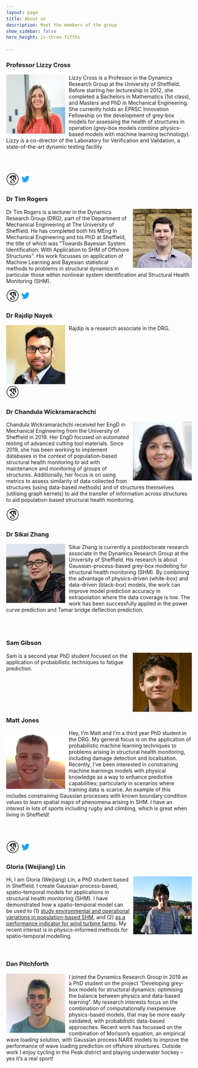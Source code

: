 ```yaml
---
layout: page
title: About us
description: Meet the members of the group
show_sidebar: false
hero_height: is-three-fifths

---
```

<!---<style>
ul.a {
  list-style-image: url('twitter_img.png');
}
</style>

<ul class = "a">
  <li>Coffee</li>
</ul>
---->
### Professor Lizzy Cross

<img style="float: left; padding-right:10px" src="lizzy_pic.jpg"> Lizzy Cross is a Professor in the Dynamics Research Group at the University of Sheffield. Before starting her lectureship in 2012, she completed a Bachelors in Mathematics (1st class), and Masters and PhD in Mechanical Engineering. She currently holds an EPRSC Innovation Fellowship on the development of grey-box models for assessing the health of structures in operation (grey-box models combine physics-based models with machine learning technology). Lizzy is a co-director of the Laboratory for Verification and Validation, a state-of-the-art dynamic testing facility

  <br/>
  <br/>


[![](google_scholar_image.png)](https://scholar.google.co.uk/citations?user=EA8E1HIAAAAJ&hl=en)[![](twitter_img.png)](https://twitter.com/lizzyintheDRG) 

### Dr Tim Rogers

<img style="float: right; padding-left:10px" src="tim_pic.jpg">

Dr Tim Rogers is a lecturer in the Dynamics Research Group (DRG), part of the Department of Mechanical Engineering at The University of Sheffield. He has completed both his MEng in Mechanical Engineering and his PhD at Sheffield, the title of which was "Towards Bayesian System Identification: With Application to SHM of Offshore Structures". His work focusses on application of Machine Learning and Bayesian statistical methods to problems in structural dynamics in particular those within nonlinear system identification and Structural Health Monitoring (SHM).


  [![](google_scholar_image.png)](https://scholar.google.co.uk/citations?user=k2ZHf3cAAAAJ&hl=en)[![](twitter_img.png)](https://twitter.com/drgTim)


### Dr Rajdip Nayek

<img style="float: left; padding-right:10px" src="rajdip_pic.jpg">


Rajdip is a research associate in the DRG.

  <br/>
  <br/>
  <br/>
  <br/>
  <br/>
  <br/>
  <br/>

  [![](google_scholar_image.png)](https://scholar.google.ca/citations?user=dd5LoV4AAAAJ&hl=en)

### Dr Chandula Wickramarachchi

<img style="float: right; padding-left:10px" src="chandy_pic.jpg"> Chandula Wickramarachchi received her EngD in Mechanical Engineering from the University of Sheffield in 2019. Her EngD focused on automated testing of advanced cutting tool materials. Since 2019, she has been working to implement databases in the context of population-based structural health monitoring to aid with maintenance and monitoring of groups of structures. Additionally, her focus is on using metrics to assess similarity of data collected from structures (using data-based methods) and of structures themselves (utilising graph kernels) to aid the transfer of information across structures to aid population-based structural health monitoring.

  [![](google_scholar_image.png)](https://scholar.google.co.uk/citations?user=ajqGnG4AAAAJ&hl=en)


### Dr Sikai Zhang

<img style="float: left; padding-right:10px" src="sikai_pic.jpg"> Sikai Zhang is currently a postdoctorate research associate in the Dynamics Research Group at the University of Sheffield. His research is about Gaussian-process-based grey-box modelling for structural health monitoring (SHM). By combining the advantage of physics-driven (white-box) and data-driven (black-box) models, the work can improve model prediction accuracy in extrapolation where the data coverage is low. The work has been successfully applied in the power curve prediction and Tamar bridge deflection prediction.

<br/>
<br/>

### Sam Gibson

<img style="float: right; padding-left:10px" src="sam_pic.jpg"> Sam is a second year PhD student focused on the application of probabilistic techniques to fatigue prediction.

  <br/>
  <br/>
  <br/>
  <br/>
  <br/>

### Matt Jones

<img style="float: left; padding-right:10px" src="matt_pic.jpg"> Hey, I'm Matt and I'm a third year PhD student in the DRG. My general focus is on the application of probabilistic machine learning techniques to problems arising in structural health monitoring, including damage detection and localisation. Recently, I've been interested in constraining machine learnings models with physical knowledge as a way to enhance predictive capabilities; particularly in scenarios where training data is scarce. An example of this includes constraining Gaussian processes with known boundary condition values to learn spatial maps of phenomena arising in SHM. I have an interest in lots of sports including rugby and climbing, which is great when living in Sheffield! 

  <br/>
  <br/>

[![](google_scholar_image.png)](https://scholar.google.com/citations?hl=en&user=ANhFtTkAAAAJ)[![](twitter_img.png)](https://twitter.com/mattrjones11)

### Gloria (Weijiang) Lin

<img style="float: right; padding-left:10px" src="gloria_pic.jpg">  Hi, I am Gloria (Weijiang) Lin, a PhD student based in Sheffield. I create Gaussian process-based, spatio-temporal models for applications in structural health monitoring (SHM). I have demonstrated how a spatio-temporal model can be used to (1) [study environmental and operational variations in population-based SHM](https://link.springer.com/chapter/10.1007/978-3-030-47717-2_31), and (2) [as a performance indicator for wind turbine farms](http://past.isma-isaac.be/downloads/isma2020/abstracts/AbstractPage_ID398.pdf). My recent interest is in physics-informed methods for spatio-temporal modelling. 
<br/>
<br/>
<br/>

### Dan Pitchforth

<img style="float: left; padding-right:10px" src="dan_pic.jpg"> I joined the Dynamics Research Group in 2019 as a PhD student on the project “Developing grey-box models for structural dynamics: optimising the balance between physics and data-based learning”. My research interests focus on the combination of computationally inexpensive physics-based models, that may be more easily validated, with probabilistic data-based approaches. Recent work has focussed on the combination of Morison’s equation, an empirical wave loading solution, with Gaussian process NARX models to improve the performance of wave loading prediction on offshore structures. Outside work I enjoy cycling in the Peak district and playing underwater hockey – yes it’s a real sport!





<!---
This is the base Jekyll theme. You can find out more info about customizing your Jekyll theme, as well as basic Jekyll usage documentation at [jekyllrb.com](https://jekyllrb.com/)

You can find the source code for Minima at GitHub:
[jekyll][jekyll-organization] /
[minima](https://github.com/jekyll/minima)

You can find the source code for Jekyll at GitHub:
[jekyll][jekyll-organization] /
[jekyll](https://github.com/jekyll/jekyll)


[jekyll-organization]: https://github.com/jekyll
permalink: /about/

![image](path-to-image.jpg){: style="float: left"}
<img style="float: left;" src="gloria_pic.jpg">
![image](gloria_pic.jpg)

-->
